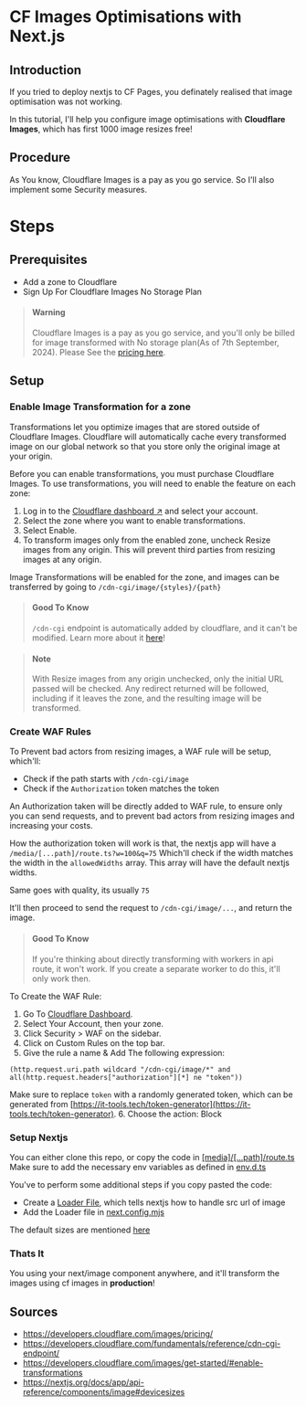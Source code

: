 # CF Images Optimisations with Next.js

## Introduction

If you tried to deploy nextjs to CF Pages, you definately realised that image optimisation was not working.

In this tutorial, I'll help you configure image optimisations with **Cloudflare Images**, which has first 1000 image resizes free!


## Procedure

As You know, Cloudflare Images is a pay as you go service. So I'll also implement some Security measures.








# Steps

## Prerequisites

- Add a zone to Cloudflare
- Sign Up For Cloudflare Images No Storage Plan

> #### **Warning**
>
> Cloudflare Images is a pay as you go service, and you'll only be billed for image transformed with No storage plan(As of 7th September, 2024). Please See the [pricing here](https://developers.cloudflare.com/images/pricing/).





## Setup


### Enable Image Transformation for a zone


Transformations let you optimize images that are stored outside of Cloudflare Images. Cloudflare will automatically cache every transformed image on our global network so that you store only the original image at your origin.



Before you can enable transformations, you must purchase Cloudflare Images. To use transformations, you will need to enable the feature on each zone:

1. Log in to the [Cloudflare dashboard ↗](https://dash.cloudflare.com/?to=/:account/images/delivery-zones) and select your account.
2. Select the zone where you want to enable transformations.
3. Select Enable.
4. To transform images only from the enabled zone, uncheck Resize images from any origin. This will prevent third parties from resizing images at any origin. 

Image Transformations will be enabled for the zone, and images can be transferred by going to `/cdn-cgi/image/{styles}/{path}`

> #### **Good To Know**
>
> `/cdn-cgi` endpoint is automatically added by cloudflare, and it can't be modified. Learn more about it [here](https://developers.cloudflare.com/fundamentals/reference/cdn-cgi-endpoint/)!


> #### **Note**
> 
> With Resize images from any origin unchecked, only the initial URL passed will be checked. Any redirect returned will be followed, including if it leaves the zone, and the resulting image will be transformed.





### Create WAF Rules


To Prevent bad actors from resizing images, a WAF rule will be setup, which'll:
- Check if the path starts with `/cdn-cgi/image`
- Check if the `Authorization` token matches the token

An Authorization taken will be directly added to WAF rule, to ensure only you can send requests, and to prevent bad actors from resizing images and increasing your costs.

How the authorization token will work is that, the nextjs app will have a `/media/[...path]/route.ts?w=100&q=75` Which'll check if the width matches the width in the `allowedWidths` array. This array will have the default nextjs widths.

Same goes with quality, its usually `75`

It'll then proceed to send the request to `/cdn-cgi/image/...`, and return the image.


> #### Good To Know
>
> If you're thinking about directly transforming with workers in api route, it won't work. If you create a separate worker to do this, it'll only work then.

To Create the WAF Rule:

1. Go To [Cloudflare Dashboard](<https://dash.cloudflare.com/login>).
2. Select Your Account, then your zone.
3. Click Security > WAF on the sidebar.
4. Click on Custom Rules on the top bar.
5. Give the rule a name & Add The following expression: 
```
(http.request.uri.path wildcard "/cdn-cgi/image/*" and all(http.request.headers["authorization"][*] ne "token"))
```
Make sure to replace `token` with a randomly generated token, which can be generated from [https://it-tools.tech/token-generator](https://it-tools.tech/token-generator).
6. Choose the action: Block

### Setup Nextjs

You can either clone this repo, or copy the code in [\[media\]/\[...path\]/route.ts](nextjs-app/src/app/media/[...path]/route.ts) 
Make sure to add the necessary env variables as defined in [env.d.ts](nextjs-app/env.d.ts)

You've to perform some additional steps if you copy pasted the code:
- Create a [Loader File](nextjs-app\src\image\loader.ts), which tells nextjs how to handle src url of image
- Add the Loader file in [next.config.mjs](nextjs-app\next.config.mjs)


The default sizes are mentioned [here](<https://nextjs.org/docs/app/api-reference/components/image#devicesizes>)

### Thats It

You using your next/image component anywhere, and it'll transform the images using cf images in **production**!


## Sources

- https://developers.cloudflare.com/images/pricing/
- https://developers.cloudflare.com/fundamentals/reference/cdn-cgi-endpoint/
- https://developers.cloudflare.com/images/get-started/#enable-transformations
- https://nextjs.org/docs/app/api-reference/components/image#devicesizes